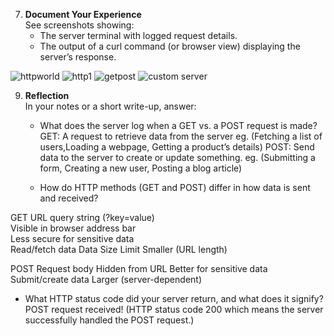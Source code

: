 7. **Document Your Experience**  
   See screenshots showing:
   - The server terminal with logged request details.
   - The output of a curl command (or browser view) displaying the server’s response.
  
  ![httpworld](https://github.com/user-attachments/assets/25dc6a8f-b4aa-4493-a74a-174d3c9e9a74)
![http1](https://github.com/user-attachments/assets/2a673b5b-678d-4fc4-b11f-947c31f7f552)
![getpost](https://github.com/user-attachments/assets/86d5a197-ef1a-426f-8739-bf91ed67cb07)
![custom server](https://github.com/user-attachments/assets/2cd36807-a6d5-45dd-bc63-cd6df8e07e70)
 

9. **Reflection**  
   In your notes or a short write-up, answer:
   - What does the server log when a GET vs. a POST request is made?
    GET: A request to retrieve data from the server eg. (Fetching a list of users,Loading a webpage, Getting a product’s details)
    POST: Send data to the server to create or update something. eg. (Submitting a form, Creating a new user, Posting a blog article)

   - How do HTTP methods (GET and POST) differ in how data is sent and received?
     
GET	
URL query string (?key=value)	
Visible in browser address bar	
Less secure for sensitive data	
Read/fetch data	
Data Size Limit	Smaller (URL length)	

POST
Request body
Hidden from URL
Better for sensitive data
Submit/create data
Larger (server-dependent)

 - What HTTP status code did your server return, and what does it signify?
POST request received! (HTTP status code 200 which means the server successfully handled the POST request.)

